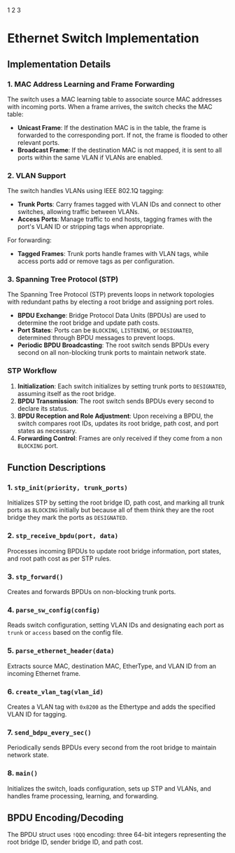 1 2 3

# Ethernet Switch Implementation

## Implementation Details

### 1. MAC Address Learning and Frame Forwarding

The switch uses a MAC learning table to associate source MAC addresses 
with incoming ports. When a frame arrives, the switch checks the MAC 
table:

- **Unicast Frame**: If the destination MAC is in the table, the frame is 
  forwarded to the corresponding port. If not, the frame is flooded to 
  other relevant ports.
- **Broadcast Frame**: If the destination MAC is not mapped, it is sent to all 
  ports within the same VLAN if VLANs are enabled.

### 2. VLAN Support

The switch handles VLANs using IEEE 802.1Q tagging:

- **Trunk Ports**: Carry frames tagged with VLAN IDs and connect to other 
  switches, allowing traffic between VLANs.
- **Access Ports**: Manage traffic to end hosts, tagging frames with the 
  port's VLAN ID or stripping tags when appropriate.

For forwarding:
- **Tagged Frames**: Trunk ports handle frames with VLAN tags, while 
  access ports add or remove tags as per configuration.

### 3. Spanning Tree Protocol (STP)

The Spanning Tree Protocol (STP) prevents loops in network topologies 
with redundant paths by electing a root bridge and assigning port roles.

- **BPDU Exchange**: Bridge Protocol Data Units (BPDUs) are used to 
  determine the root bridge and update path costs. 
- **Port States**: Ports can be `BLOCKING`, `LISTENING`, or `DESIGNATED`, 
  determined through BPDU messages to prevent loops.
- **Periodic BPDU Broadcasting**: The root switch sends BPDUs every 
  second on all non-blocking trunk ports to maintain network state.

### STP Workflow

1. **Initialization**: Each switch initializes by setting trunk ports to 
   `DESIGNATED`, assuming itself as the root bridge.
2. **BPDU Transmission**: The root switch sends BPDUs every second to 
   declare its status.
3. **BPDU Reception and Role Adjustment**: Upon receiving a BPDU, the 
   switch compares root IDs, updates its root bridge, path cost, and 
   port states as necessary.
4. **Forwarding Control**: Frames are only received if they come from
a non `BLOCKING` port.

## Function Descriptions

### 1. `stp_init(priority, trunk_ports)`
Initializes STP by setting the root bridge ID, path cost, and marking all 
trunk ports as `BLOCKING` initially but because all of them think they are
the root bridge they mark the ports as `DESIGNATED`.

### 2. `stp_receive_bpdu(port, data)`
Processes incoming BPDUs to update root bridge information, port states, 
and root path cost as per STP rules.

### 3. `stp_forward()`
Creates and forwards BPDUs on non-blocking trunk ports.

### 4. `parse_sw_config(config)`
Reads switch configuration, setting VLAN IDs and designating each port as 
`trunk` or `access` based on the config file.

### 5. `parse_ethernet_header(data)`
Extracts source MAC, destination MAC, EtherType, and VLAN ID from an 
incoming Ethernet frame.

### 6. `create_vlan_tag(vlan_id)`
Creates a VLAN tag with `0x8200` as the Ethertype and adds the specified 
VLAN ID for tagging.

### 7. `send_bdpu_every_sec()`
Periodically sends BPDUs every second from the root bridge to maintain 
network state.

### 8. `main()`
Initializes the switch, loads configuration, sets up STP and VLANs, and 
handles frame processing, learning, and forwarding.

## BPDU Encoding/Decoding
The BPDU struct uses `!QQQ` encoding: three 64-bit integers representing 
the root bridge ID, sender bridge ID, and path cost.

